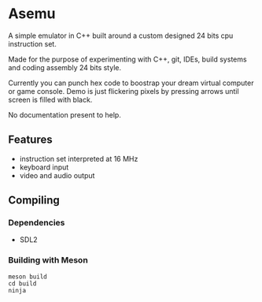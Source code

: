 
# Asemu

A simple emulator in C++ built around a custom designed 24 bits cpu instruction set.

Made for the purpose of experimenting with C++, git, IDEs, build systems and coding assembly 24 bits style.

Currently you can punch hex code to boostrap your dream virtual computer or game console. Demo is just flickering pixels by pressing arrows until screen is filled with black.

No documentation present to help.

## Features

* instruction set interpreted at 16 MHz
* keyboard input
* video and audio output

## Compiling

### Dependencies

* SDL2

### Building with Meson
```
meson build
cd build
ninja
```
